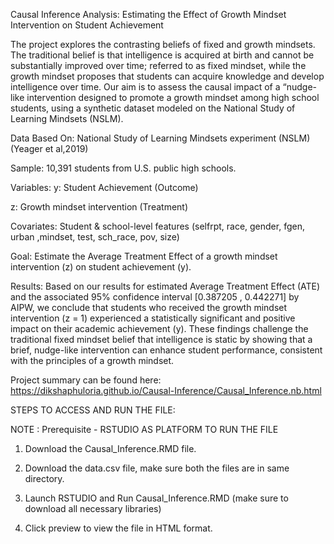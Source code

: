 Causal Inference Analysis: Estimating the Effect of Growth Mindset Intervention on Student Achievement

The project explores the contrasting beliefs of fixed and growth mindsets. The traditional belief is that intelligence is acquired at birth and cannot be substantially improved over time; referred to as fixed mindset, while the growth mindset proposes that students can acquire knowledge and develop intelligence over time.
Our aim is to assess the causal impact of a “nudge-like intervention designed to promote a growth mindset among high school students, using a synthetic dataset modeled on the National Study of Learning Mindsets (NSLM).

Data Based On: National Study of Learning Mindsets experiment (NSLM) (Yeager et al,2019)

Sample: 10,391 students from U.S. public high schools.

Variables:
y: Student Achievement (Outcome)

z: Growth mindset intervention (Treatment)

Covariates: Student & school-level features (selfrpt, race, gender, fgen, urban ,mindset, test, sch_race, pov, size)

Goal: Estimate the Average Treatment Effect of a growth mindset intervention (z) on student achievement (y).

Results: Based on our results for estimated Average Treatment Effect (ATE) and the associated 95% confidence interval [0.387205 , 0.442271] by
AIPW, we conclude that students who received the growth mindset intervention (z = 1) experienced a statistically significant and positive impact on their academic achievement (y). These findings challenge the traditional fixed mindset belief that intelligence is static by showing that a brief, nudge-like intervention can enhance student performance, consistent with the principles of a growth mindset.

Project summary can be found here:
https://dikshaphuloria.github.io/Causal-Inference/Causal_Inference.nb.html

STEPS TO ACCESS AND RUN THE FILE:

NOTE : Prerequisite - RSTUDIO AS PLATFORM TO RUN THE FILE

1) Download the Causal_Inference.RMD file.
   
2) Download the  data.csv file, make sure both the files are in same directory.
   
3) Launch RSTUDIO and Run Causal_Inference.RMD (make sure to download all necessary libraries)
   
4) Click preview to view the file in HTML format.
